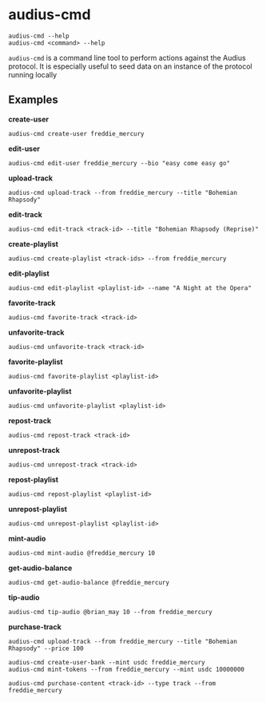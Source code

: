 # audius-cmd

```
audius-cmd --help
audius-cmd <command> --help
```

`audius-cmd` is a command line tool to perform actions against the Audius protocol. It is especially useful to seed data on an instance of the protocol running locally

## Examples

**create-user**

```
audius-cmd create-user freddie_mercury
```

**edit-user**

```
audius-cmd edit-user freddie_mercury --bio "easy come easy go"
```

**upload-track**

```
audius-cmd upload-track --from freddie_mercury --title "Bohemian Rhapsody"
```

**edit-track**

```
audius-cmd edit-track <track-id> --title "Bohemian Rhapsody (Reprise)"
```

**create-playlist**

```
audius-cmd create-playlist <track-ids> --from freddie_mercury
```

**edit-playlist**

```
audius-cmd edit-playlist <playlist-id> --name "A Night at the Opera"
```

**favorite-track**

```
audius-cmd favorite-track <track-id>
```

**unfavorite-track**

```
audius-cmd unfavorite-track <track-id>
```

**favorite-playlist**

```
audius-cmd favorite-playlist <playlist-id>
```

**unfavorite-playlist**

```
audius-cmd unfavorite-playlist <playlist-id>
```

**repost-track**

```
audius-cmd repost-track <track-id>
```

**unrepost-track**

```
audius-cmd unrepost-track <track-id>
```

**repost-playlist**

```
audius-cmd repost-playlist <playlist-id>
```

**unrepost-playlist**

```
audius-cmd unrepost-playlist <playlist-id>
```

**mint-audio**

```
audius-cmd mint-audio @freddie_mercury 10
```

**get-audio-balance**

```
audius-cmd get-audio-balance @freddie_mercury
```

**tip-audio**

```
audius-cmd tip-audio @brian_may 10 --from freddie_mercury
```

**purchase-track**

```
audius-cmd upload-track --from freddie_mercury --title "Bohemian Rhapsody" --price 100

audius-cmd create-user-bank --mint usdc freddie_mercury
audius-cmd mint-tokens --from freddie_mercury --mint usdc 10000000

audius-cmd purchase-content <track-id> --type track --from freddie_mercury
```